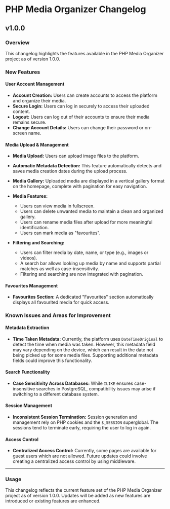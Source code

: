 # PHP Media Organizer Changelog

## v1.0.0

### Overview
This changelog highlights the features available in the PHP Media Organizer project as of version 1.0.0.

### New Features

#### User Account Management
- **Account Creation:** Users can create accounts to access the platform and organize their media.
- **Secure Login:** Users can log in securely to access their uploaded content.
- **Logout:** Users can log out of their accounts to ensure their media remains secure.
- **Change Account Details:** Users can change their password or on-screen name.

#### Media Upload & Management
- **Media Upload:** Users can upload image files to the platform.
- **Automatic Metadata Detection:** This feature automatically detects and saves media creation dates during the upload process.
- **Media Gallery:** Uploaded media are displayed in a vertical gallery format on the homepage, complete with pagination for easy navigation.
- **Media Features:**
    - Users can view media in fullscreen.
    - Users can delete unwanted media to maintain a clean and organized gallery.
    - Users can rename media files after upload for more meaningful identification.
    - Users can mark media as "favourites".

- **Filtering and Searching:**
  - Users can filter media by date, name, or type (e.g., images or videos).
  - A search bar allows looking up media by name and supports partial matches as well as case-insensitivity.
  - Filtering and searching are now integrated with pagination.

#### Favourites Management
- **Favourites Section:** A dedicated "Favourites" section automatically displays all favourited media for quick access.

### Known Issues and Areas for Improvement

#### Metadata Extraction
- **Time Taken Metadata:** Currently, the platform uses `DateTimeOriginal` to detect the time when media was taken. However, this metadata field may vary depending on the device, which can result in the date not being picked up for some media files. Supporting additional metadata fields could improve this functionality.

#### Search Functionality
- **Case Sensitivity Across Databases:** While `ILIKE` ensures case-insensitive searches in PostgreSQL, compatibility issues may arise if switching to a different database system.

#### Session Management
- **Inconsistent Session Termination:** Session generation and management rely on PHP cookies and the `$_SESSION` superglobal. The sessions tend to terminate early, requiring the user to log in again.

#### Access Control
- **Centralized Access Control:** Currently, some pages are available for guest users which are not allowed. Future updates could involve creating a centralized access control by using middleware.


---

### Usage
This changelog reflects the current feature set of the PHP Media Organizer project as of version 1.0.0. Updates will be added as new features are introduced or existing features are enhanced.

